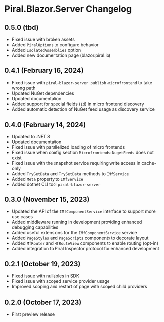 # Piral.Blazor.Server Changelog

## 0.5.0 (tbd)

- Fixed issue with broken assets
- Added `PiralOptions` to configure behavior
- Added `IsolatedAssemblies` option
- Added new documentation page (blazor.piral.io)

## 0.4.1 (February 16, 2024)

- Fixed issue with `piral-blazor-server publish-microfrontend` to take wrong path
- Updated NuGet dependencies
- Updated documentation
- Added support for special fields (`Id`) in micro frontend discovery
- Added automatic detection of NuGet feed usage as discovery service

## 0.4.0 (February 14, 2024)

- Updated to .NET 8
- Updated documentation
- Fixed issue with parallelized loading of micro frontends
- Fixed issue when config section `Microfrontends:NugetFeeds` does not exist
- Fixed issue with the snapshot service requiring write access in cache-only
- Added `TryGetData` and `TrySetData` methods to `IMfService`
- Added `Meta` property to `IMfService`
- Added dotnet CLI tool `piral-blazor-server`

## 0.3.0 (November 15, 2023)

- Updated the API of the `IMfComponentService` interface to support more use cases
- Added middleware running in development providing enhanced debugging capabilities
- Added useful extensions for the `IMfComponentService` service
- Added `PageStyles` and `PageScripts` components to decorate layout
- Added `MfRouter` and `MfRouteView` components to enable routing (opt-in)
- Added integration to Piral Inspector protocol for enhanced development

## 0.2.1 (October 19, 2023)

- Fixed issue with nullables in SDK
- Fixed issue with scoped service provider usage
- Improved scoping and restart of page with scoped child providers

## 0.2.0 (October 17, 2023)

- First preview release
